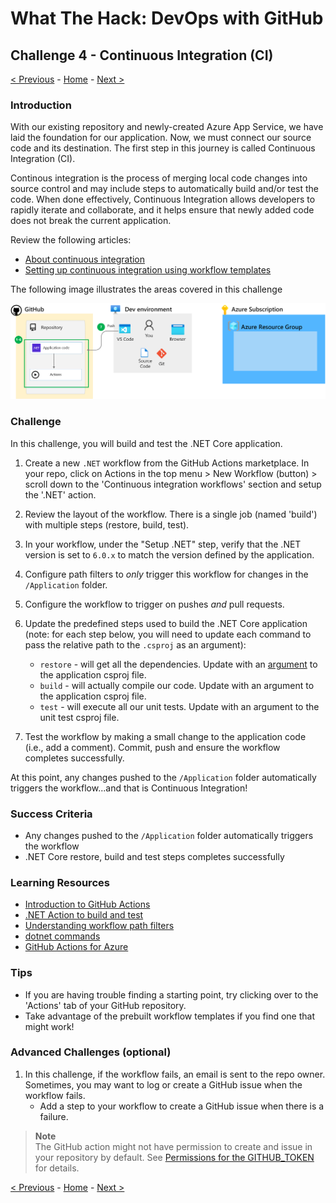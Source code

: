 # What The Hack: DevOps with GitHub

## Challenge 4 - Continuous Integration (CI)

[< Previous](challenge03.md) - [Home](../readme.md) - [Next >](challenge05.md)

### Introduction

With our existing repository and newly-created Azure App Service, we have laid the foundation for our application. Now, we must connect our source code and its destination. The first step in this journey is called Continuous Integration (CI). 

Continous integration is the process of merging local code changes into source control and may include steps to automatically build and/or test the code. When done effectively, Continuous Integration allows developers to rapidly iterate and collaborate, and it helps ensure that newly added code does not break the current application. 

Review the following articles:
- [About continuous integration](https://docs.github.com/en/actions/building-and-testing-code-with-continuous-integration/about-continuous-integration)
- [Setting up continuous integration using workflow templates](https://docs.github.com/en/actions/building-and-testing-code-with-continuous-integration/setting-up-continuous-integration-using-github-actions)

The following image illustrates the areas covered in this challenge

  ![Challenge overview](img/challenge-4-overview.png)

### Challenge

In this challenge, you will build and test the .NET Core application.

1. Create a new `.NET` workflow from the GitHub Actions marketplace. In your repo, click on Actions in the top menu > New Workflow (button) > scroll down to the 'Continuous integration workflows' section and setup the '.NET' action.

2. Review the layout of the workflow. There is a single job (named 'build') with multiple steps (restore, build, test).

3. In your workflow, under the "Setup .NET" step, verify that the .NET version is set to `6.0.x` to match the version defined by the application.

4. Configure path filters to *only* trigger this workflow for changes in the `/Application` folder.

5. Configure the workflow to trigger on pushes *and* pull requests.

6. Update the predefined steps used to build the .NET Core application (note: for each step below, you will need to update each command to pass the relative path to the  `.csproj` as an argument):
   - `restore` - will get all the dependencies. Update with an [argument](https://docs.microsoft.com/en-us/dotnet/core/tools/dotnet-build#arguments) to the application csproj file.
   - `build` - will actually compile our code. Update with an argument to the application csproj file.
   - `test` - will execute all our unit tests. Update with an argument to the unit test csproj file. 

7. Test the workflow by making a small change to the application code (i.e., add a comment). Commit, push and ensure the workflow completes successfully.

At this point, any changes pushed to the `/Application` folder automatically triggers the workflow...and that is Continuous Integration! 

### Success Criteria

- Any changes pushed to the `/Application` folder automatically triggers the workflow 
- .NET Core restore, build and test steps completes successfully

### Learning Resources

- [Introduction to GitHub Actions](https://docs.github.com/en/free-pro-team@latest/actions/learn-github-actions/introduction-to-github-actions)
- [.NET Action to build and test](https://github.com/actions/starter-workflows/blob/main/ci/dotnet.yml)
- [Understanding workflow path filters](https://docs.github.com/en/free-pro-team@latest/actions/reference/workflow-syntax-for-github-actions#onpushpull_requestpaths)
- [dotnet commands](https://docs.microsoft.com/en-us/dotnet/core/tools/dotnet#dotnet-commands)
- [GitHub Actions for Azure](https://github.com/Azure/actions)

### Tips

- If you are having trouble finding a starting point, try clicking over to the 'Actions' tab of your GitHub repository. 
- Take advantage of the prebuilt workflow templates if you find one that might work! 

### Advanced Challenges (optional)

1. In this challenge, if the workflow fails, an email is sent to the repo owner. Sometimes, you may want to log or create a GitHub issue when the workflow fails.
    - Add a step to your workflow to create a GitHub issue when there is a failure.

> **Note**<br>
> The GitHub action might not have permission to create and issue in your repository by default. See [Permissions for the GITHUB_TOKEN](https://docs.github.com/en/actions/security-guides/automatic-token-authentication#permissions-for-the-github_token) for details.
>

[< Previous](challenge03.md) - [Home](../readme.md) - [Next >](challenge05.md)